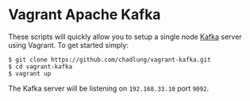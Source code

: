 Vagrant Apache Kafka
====================

These scripts will quickly allow you to setup a single node [Kafka](http://kafka.apache.org) server using Vagrant. To get started simply:

```
$ git clone https://github.com/chadlung/vagrant-kafka.git
$ cd vagrant-kafka
$ vagrant up
```

The Kafka server will be listening on `192.168.33.10` port `9092`.
